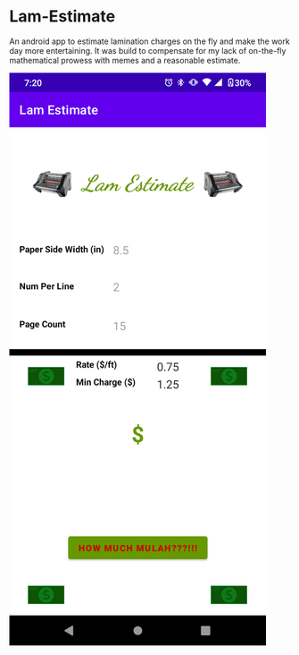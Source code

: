 # Lam-Estimate
An android app to estimate lamination charges on the fly and make the work day more entertaining.
It was build to compensate for my lack of on-the-fly mathematical prowess with memes and a 
reasonable estimate.

![image](https://github.com/Adri6336/Lam-Estimate/blob/main/lamestimate.png)

